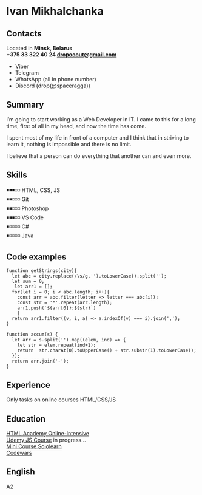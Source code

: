 # Ivan Mikhalchanka

## Contacts
Located in **Minsk, Belarus**  
**+375 33 322 40 24
[dropooout@gmail.com](mailto:dropooout@gmail.com)**

* Viber
* Telegram
* WhatsApp (all in phone number)
* Discord (drop(@spaceragga))  


## Summary

I’m going to start working as a Web Developer in IT. I came to this for a long time, first of all in my head, and now the time has come.

I spent most of my life in front of a computer and I think that in striving to learn it, nothing is impossible and there is no limit.

I believe that a person can do everything that another can and even more.

## Skills

◾◾◾◽◽ HTML, CSS, JS  
◾◾◽◽◽ Git  
◾◾◽◽◽ Photoshop  
◾◾◾◽◽ VS Code  
◾◽◽◽◽ C#  
◾◽◽◽◽ Java  

## Code examples

```
function getStrings(city){
  let abc = city.replace(/\s/g,'').toLowerCase().split('');
  let sum = 0;
   let arr1 = [];
  for(let i = 0; i < abc.length; i++){
    const arr = abc.filter(letter => letter === abc[i]);
    const str = '*'.repeat(arr.length);
    arr1.push(`${arr[0]}:${str}`)
    }
  return arr1.filter((v, i, a) => a.indexOf(v) === i).join(',');
}
```

```
function accum(s) {
  let arr = s.split('').map((elem, ind) => {
    let str = elem.repeat(ind+1);
    return  str.charAt(0).toUpperCase() + str.substr(1).toLowerCase();
  });
  return arr.join('-');
}
```

## Experience

Only tasks on online courses HTML/CSS/JS

## Education
[HTML Academy Online-Intensive](https://htmlacademy.ru/intensive/htmlcss)  
[Udemy JS Course](https://www.udemy.com/topic/javascript/) in progress...  
[Mini Course Sololearn](https://www.sololearn.com/)  
[Codewars](https://www.codewars.com/users/drop%20out)  

## English 
A2
